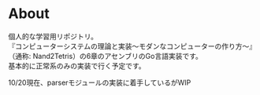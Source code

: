 # About
個人的な学習用リポジトリ。  
『コンピューターシステムの理論と実装〜モダンなコンピューターの作り方〜』（通称: Nand2Tetris）の6章のアセンブリのGo言語実装です。  
基本的に正常系のみの実装で行く予定です。
  
  
10/20現在、parserモジュールの実装に着手しているがWIP
